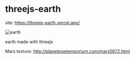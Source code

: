 # threejs-earth
site: https://threejs-earth.vercel.app/

![earth](https://user-images.githubusercontent.com/39222640/107721308-1a3fb900-6cbb-11eb-8f24-98fb09471271.gif)

earth made with threejs


Mars texture: http://planetpixelemporium.com/mars5672.html